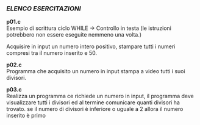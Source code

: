 ### *ELENCO ESERCITAZIONI*

**p01.c**  
Esempio di scrittura ciclo 
   WHILE -> Controllo in testa
   (le istruzioni potrebbero non essere eseguite nemmeno una volta.)

   Acquisire in input un numero intero positivo, stampare tutti i numeri
   compresi tra il numero inserito e 50.

**p02.c**  
Programma che acquisito un numero in input stampa a video tutti i suoi divisori.

**p03.c**  
Realizza un programma ce richiede un numero in input,
il programma deve visualizzare tutti i divisori ed al termine comunicare 
quanti divisori ha trovato. se il numero di divisori è inferiore o uguale a 2
allora il numero inserito è primo

